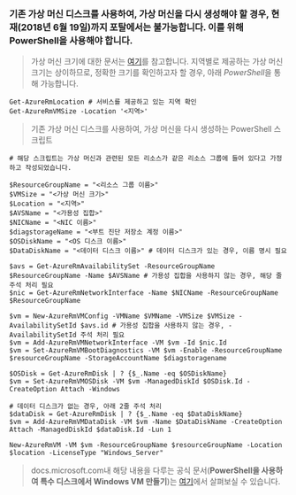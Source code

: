### 기존 가상 머신 디스크를 사용하여, 가상 머신을 다시 생성해야 할 경우, 현재(2018년 6월 19일)까지 포탈에서는 불가능합니다. 이를 위해 PowerShell을 사용해야 합니다.

> 가상 머신 크기에 대한 문서는 [여기](https://docs.microsoft.com/ko-kr/azure/virtual-machines/windows/sizes)를 참고합니다. 지역별로 제공하는 가상 머신 크기는 상이하므로, 정확한 크기를 확인하고자 할 경우, 아래 *PowerShell*을 통해 가능합니다.
```azurepowershell
Get-AzureRmLocation # 서비스를 제공하고 있는 지역 확인
Get-AzureRmVMSize -Location '<지역>'
```

> 기존 가상 머신 디스크를 사용하여, 가상 머신을 다시 생성하는 PowerShell 스크립트
```azurepowershell
# 해당 스크립트는 가상 머신과 관련된 모든 리소스가 같은 리소스 그룹에 들어 있다고 가정하고 작성되었습니다.

$ResourceGroupName = "<리소스 그룹 이름>"
$VMSize = "<가상 머신 크기>"
$Location = "<지역>"
$AVSName = "<가용성 집합>"
$NICName = "<NIC 이름>"
$diagstorageName = "<부트 진단 저장소 계정 이름>"
$OSDiskName = "<OS 디스크 이름>"
$DataDiskName = "<데이터 디스크 이름>" # 데이터 디스크가 있는 경우, 이름 명시 필요

$avs = Get-AzureRmAvailabilitySet -ResourceGroupName $ResourceGroupName -Name $AVSName # 가용성 집합을 사용하지 않는 경우, 해당 줄 주석 처리 필요
$nic = Get-AzureRmNetworkInterface -Name $NICName -ResourceGroupName $ResourceGroupName

$vm = New-AzureRmVMConfig -VMName $VMName -VMSize $VMSize -AvailabilitySetId $avs.id # 가용성 집합을 사용하지 않는 경우, -AvailabilitySetId 주석 처리 필요
$vm = Add-AzureRmVMNetworkInterface -VM $vm -Id $nic.Id
$vm = Set-AzureRmVMBootDiagnostics -VM $vm -Enable -ResourceGroupName $resourceGroupName -StorageAccountName $diagstoragename

$OSDisk = Get-AzureRmDisk | ? {$_.Name -eq $OSDiskName}
$vm = Set-AzureRmVMOSDisk -VM $vm -ManagedDiskId $OSDisk.Id -CreateOption Attach -Windows

# 데이터 디스크가 없는 경우, 아래 2줄 주석 처리
$dataDisk = Get-AzureRmDisk | ? {$_.Name -eq $DataDiskName}
$vm = Add-AzureRmVMDataDisk -VM $vm -Name $DataDiskName -CreateOption Attach -ManagedDiskId $dataDisk.Id -Lun 1

New-AzureRmVM -VM $vm -ResourceGroupName $resourceGroupName -Location $location -LicenseType "Windows_Server"
```

> docs.microsoft.com내 해당 내용을 다루는 공식 문서(__PowerShell을 사용하여 특수 디스크에서 Windows VM 만들기__)는 [여기](https://docs.microsoft.com/ko-kr/azure/virtual-machines/windows/create-vm-specialized)에서 살펴보실 수 있습니다.